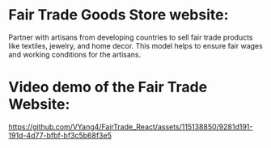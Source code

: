 # Fair Trade Goods Store website:
Partner with artisans from developing countries to sell fair trade products like textiles, jewelry, and home decor. This model helps to ensure fair wages and working conditions for the artisans.

# Video demo of the Fair Trade Website:

https://github.com/VYang4/FairTrade_React/assets/115138850/9281d191-191d-4d77-bfbf-bf3c5b68f3e5

